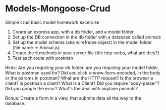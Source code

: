 # Models-Mongoose-Crud
Simple crud basic model homework excercise

1.  Create an express app, with a db folder, and a model folder.
2.  Set up the DB connection in the db folder with a database called animals
3.  Set up the model schema (aka wireframe object) in the model folder.  (file name -> Animal.js)
4.  Create the 5 methods in your server file (the http verbs, what are they?).  
5.  Test each route with postman 



Hints:  Are you requiring your db folder, are you requiring your model folder, What is postman used for? Did you click x-www-form-encoded, in the body or the params in postman? What are the HTTP request?  Is the browser a client? is postman a client? What is a Client? Did you require 'body-parser'?  Did you google the error?  What's the deal with airplane peanuts?


Bonus:  Create a form in a view, that submits data all the way to the database.
